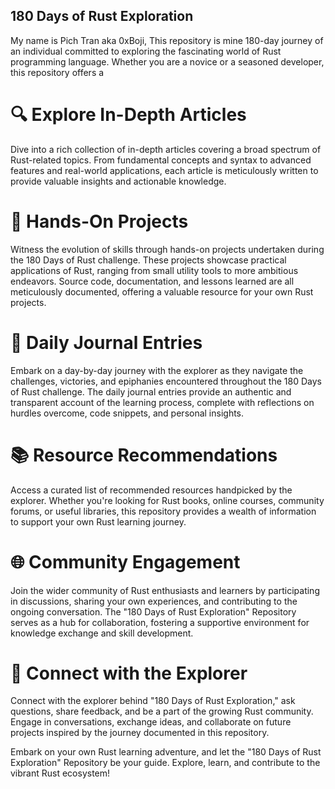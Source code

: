 ## 180 Days of Rust Exploration
My name is Pich Tran aka 0xBoji, This repository is mine 180-day journey of an individual committed to exploring the fascinating world of Rust programming language. Whether you are a novice or a seasoned developer, this repository offers a 

# 🔍 Explore In-Depth Articles
Dive into a rich collection of in-depth articles covering a broad spectrum of Rust-related topics. From fundamental concepts and syntax to advanced features and real-world applications, each article is meticulously written to provide valuable insights and actionable knowledge.

# 🚀 Hands-On Projects
Witness the evolution of skills through hands-on projects undertaken during the 180 Days of Rust challenge. These projects showcase practical applications of Rust, ranging from small utility tools to more ambitious endeavors. Source code, documentation, and lessons learned are all meticulously documented, offering a valuable resource for your own Rust projects.

# 📅 Daily Journal Entries
Embark on a day-by-day journey with the explorer as they navigate the challenges, victories, and epiphanies encountered throughout the 180 Days of Rust challenge. The daily journal entries provide an authentic and transparent account of the learning process, complete with reflections on hurdles overcome, code snippets, and personal insights.

# 📚 Resource Recommendations
Access a curated list of recommended resources handpicked by the explorer. Whether you're looking for Rust books, online courses, community forums, or useful libraries, this repository provides a wealth of information to support your own Rust learning journey.

# 🌐 Community Engagement
Join the wider community of Rust enthusiasts and learners by participating in discussions, sharing your own experiences, and contributing to the ongoing conversation. The "180 Days of Rust Exploration" Repository serves as a hub for collaboration, fostering a supportive environment for knowledge exchange and skill development.

# 🔗 Connect with the Explorer
Connect with the explorer behind "180 Days of Rust Exploration," ask questions, share feedback, and be a part of the growing Rust community. Engage in conversations, exchange ideas, and collaborate on future projects inspired by the journey documented in this repository.

Embark on your own Rust learning adventure, and let the "180 Days of Rust Exploration" Repository be your guide. Explore, learn, and contribute to the vibrant Rust ecosystem!

